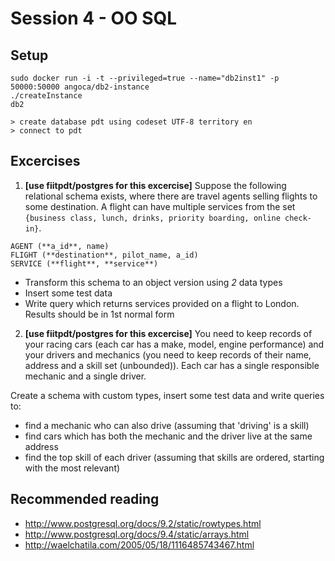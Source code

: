 # Session 4 - OO SQL

## Setup

````
sudo docker run -i -t --privileged=true --name="db2inst1" -p 50000:50000 angoca/db2-instance
./createInstance
db2

> create database pdt using codeset UTF-8 territory en
> connect to pdt

````

## Excercises

1. **[use fiitpdt/postgres for this excercise]** Suppose the following relational schema exists, where there are travel agents selling flights to some destination. A flight can have multiple services from the set `{business class, lunch, drinks, priority boarding, online check-in}`.

````
AGENT (**a_id**, name)
FLIGHT (**destination**, pilot_name, a_id)
SERVICE (**flight**, **service**)
````

- Transform this schema to an object version using *2* data types 
- Insert some test data
- Write query which returns services provided on a flight to London. Results should be in 1st normal form

2. **[use fiitpdt/postgres for this excercise]** You need to keep records of your racing cars (each car has a make, model, engine performance) and your drivers and mechanics (you need to keep records of their name, address and a skill set (unbounded)). Each car has a single responsible mechanic and a single driver.

Create a schema with custom types, insert some test data and write queries to:

- find a mechanic who can also drive (assuming that 'driving' is a skill)
- find cars which has both the mechanic and the driver live at the same address
- find the top skill of each driver (assuming that skills are ordered, starting with the most relevant)

## Recommended reading

- http://www.postgresql.org/docs/9.2/static/rowtypes.html
- http://www.postgresql.org/docs/9.4/static/arrays.html
- http://waelchatila.com/2005/05/18/1116485743467.html

